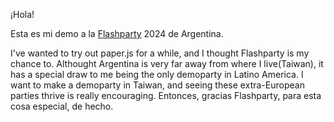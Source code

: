 ¡Hola!

Esta es mi demo a la [Flashparty](https://flashparty.rebelion.digital/index.php/es/) 2024 de Argentina.

I've wanted to try out paper.js for a while, and I thought Flashparty is my chance to. Althought Argentina is very far away from where I live(Taiwan), it has a special draw to me being the only demoparty in Latino America. I want to make a demoparty in Taiwan, and seeing these extra-European parties thrive is really encouraging. Entonces, gracias Flashparty, para esta cosa especial, de hecho.